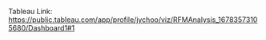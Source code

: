 Tableau Link:
https://public.tableau.com/app/profile/jychoo/viz/RFMAnalysis_16783573105680/Dashboard1#1
